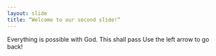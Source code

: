 ```yaml
---
layout: slide
title: “Welcome to our second slide!”
---
```

Everything is possible with God. This shall pass
Use the left arrow to go back!
